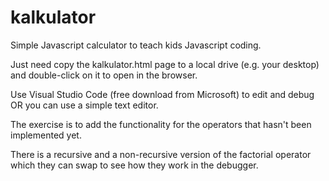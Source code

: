 # kalkulator
Simple Javascript calculator to teach kids Javascript coding.
 
Just need copy the kalkulator.html page to a local drive (e.g. your desktop) and double-click on it to open in the browser. 

Use Visual Studio Code (free download from Microsoft) to edit and debug OR you can use a simple text editor.

The exercise is to add the functionality for the operators that hasn't been implemented yet.

There is a recursive and a non-recursive version of the factorial operator which they can swap to see how they work in the debugger.
